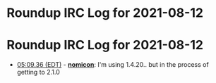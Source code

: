 # Roundup IRC Log for 2021-08-12 #
# Roundup IRC Log for 2021-08-12
* <a href="#05:09.36" id="05:09.36">05:09.36 (EDT)</a> - __[nomicon](https://github.com/nomicon)__: I'm using 1.4.20.. but in the process of getting to 2.1.0
